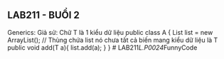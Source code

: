 ## LAB211 - BUỔI 2 
Generics:
Giả sử: Chữ T là 1 kiểu dữ liệu
public class A<E>      {
    List<E> list = new ArrayList(); // Thùng chứa list nó chưa tất cả biến mang kiểu dữ liệu là T
    public void add(T a){
        list.add(a);
    }
}
#   L A B 2 1 1 _ L . P 0 0 2 4 _ F u n n y C o d e  
 